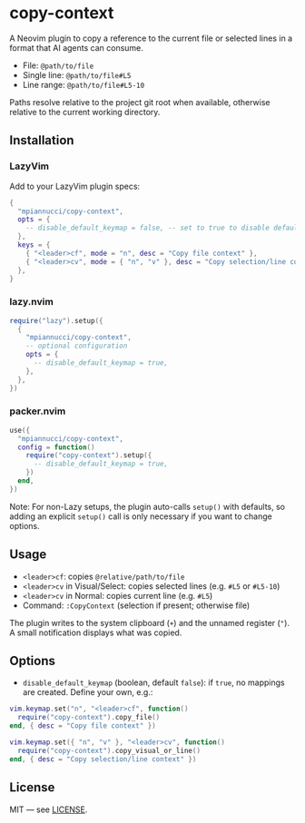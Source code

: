 # copy-context

A Neovim plugin to copy a reference to the current file or selected lines in a format that AI agents can consume.

- File: `@path/to/file`
- Single line: `@path/to/file#L5`
- Line range: `@path/to/file#L5-10`

Paths resolve relative to the project git root when available, otherwise relative to the current working directory.

## Installation

### LazyVim
Add to your LazyVim plugin specs:

```lua
{
  "mpiannucci/copy-context",
  opts = {
    -- disable_default_keymap = false, -- set to true to disable default keymaps
  },
  keys = {
    { "<leader>cf", mode = "n", desc = "Copy file context" },
    { "<leader>cv", mode = { "n", "v" }, desc = "Copy selection/line context" },
  },
}
```

### lazy.nvim

```lua
require("lazy").setup({
  {
    "mpiannucci/copy-context",
    -- optional configuration
    opts = {
      -- disable_default_keymap = true,
    },
  },
})
```

### packer.nvim

```lua
use({
  "mpiannucci/copy-context",
  config = function()
    require("copy-context").setup({
      -- disable_default_keymap = true,
    })
  end,
})
```

Note: For non-Lazy setups, the plugin auto-calls `setup()` with defaults, so adding an explicit `setup()` call is only necessary if you want to change options.

## Usage

- `<leader>cf`: copies `@relative/path/to/file`
- `<leader>cv` in Visual/Select: copies selected lines (e.g. `#L5` or `#L5-10`)
- `<leader>cv` in Normal: copies current line (e.g. `#L5`)
- Command: `:CopyContext` (selection if present; otherwise file)

The plugin writes to the system clipboard (`+`) and the unnamed register (`"`). A small notification displays what was copied.

## Options

- `disable_default_keymap` (boolean, default `false`): if `true`, no mappings are created. Define your own, e.g.:

```lua
vim.keymap.set("n", "<leader>cf", function()
  require("copy-context").copy_file()
end, { desc = "Copy file context" })

vim.keymap.set({ "n", "v" }, "<leader>cv", function()
  require("copy-context").copy_visual_or_line()
end, { desc = "Copy selection/line context" })
```

## License

MIT — see [LICENSE](./LICENSE).
